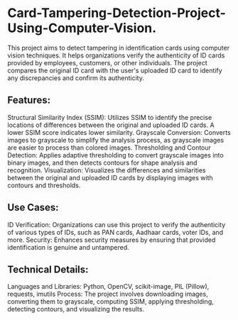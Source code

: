 # Card-Tampering-Detection-Project-Using-Computer-Vision.
This project aims to detect tampering in identification cards using computer vision techniques. It helps organizations verify the authenticity of ID cards provided by employees, customers, or other individuals. The project compares the original ID card with the user's uploaded ID card to identify any discrepancies and confirm its authenticity.

## Features:
Structural Similarity Index (SSIM): Utilizes SSIM to identify the precise locations of differences between the original and uploaded ID cards. A lower SSIM score indicates lower similarity.
Grayscale Conversion: Converts images to grayscale to simplify the analysis process, as grayscale images are easier to process than colored images.
Thresholding and Contour Detection: Applies adaptive thresholding to convert grayscale images into binary images, and then detects contours for shape analysis and recognition.
Visualization: Visualizes the differences and similarities between the original and uploaded ID cards by displaying images with contours and thresholds.

## Use Cases:
ID Verification: Organizations can use this project to verify the authenticity of various types of IDs, such as PAN cards, Aadhaar cards, voter IDs, and more.
Security: Enhances security measures by ensuring that provided identification is genuine and untampered.

## Technical Details:
Languages and Libraries: Python, OpenCV, scikit-image, PIL (Pillow), requests, imutils
Process: The project involves downloading images, converting them to grayscale, computing SSIM, applying thresholding, detecting contours, and visualizing the results.
